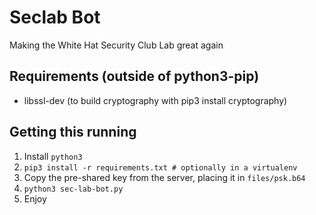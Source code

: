 Seclab Bot
==========

Making the White Hat Security Club Lab great again

Requirements (outside of python3-pip)
-------------------------------------

* libssl-dev (to build cryptography with pip3 install cryptography)

Getting this running
--------------------

1. Install `python3`
2. `pip3 install -r requirements.txt # optionally in a virtualenv`
3. Copy the pre-shared key from the server, placing it in `files/psk.b64`
4. `python3 sec-lab-bot.py`
5. Enjoy
